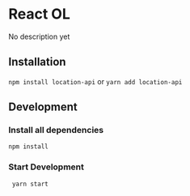 # React OL 
  No description yet

## Installation
```npm install location-api```
or
```yarn add location-api```


## Development
### Install all dependencies
```npm install```

### Start Development
``` yarn start```
